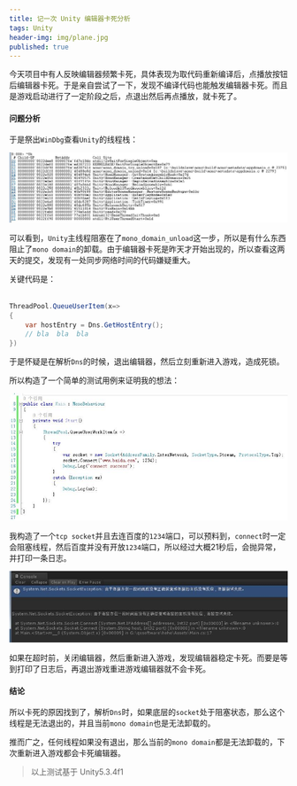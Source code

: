 ```yaml
---
title: 记一次 Unity 编辑器卡死分析
tags: Unity
header-img: img/plane.jpg
published: true
---
```


今天项目中有人反映编辑器频繁卡死，具体表现为取代码重新编译后，点播放按钮后编辑器卡死。于是亲自尝试了一下，发现不编译代码也能触发编辑器卡死。而且是游戏启动进行了一定阶段之后，点退出然后再点播放，就卡死了。

#### 问题分析

于是祭出`WinDbg`查看`Unity`的线程栈：

![](/post_img/unity_main.jpg)

可以看到，`Unity`主线程阻塞在了`mono_domain_unload`这一步，所以是有什么东西阻止了`mono domain`的卸载。由于编辑器卡死是昨天才开始出现的，所以查看这两天的提交，发现有一处同步网络时间的代码嫌疑重大。

关键代码是：

```csharp

ThreadPool.QueueUserItem(x=>
{
	var hostEntry = Dns.GetHostEntry();
	// bla  bla  bla
})

```

于是怀疑是在解析`Dns`的时候，退出编辑器，然后立刻重新进入游戏，造成死锁。

所以构造了一个简单的测试用例来证明我的想法：

![](/post_img/test_case.jpg)

我构造了一个`tcp socket`并且去连百度的`1234`端口，可以预料到，`connect`时一定会阻塞线程，然后百度并没有开放`1234`端口，所以经过大概21秒后，会抛异常，并打印一条日志。

![](/post_img/timeout.jpg)

如果在超时前，关闭编辑器，然后重新进入游戏，发现编辑器稳定卡死。而要是等到打印了日志后，再退出游戏重进游戏编辑器就不会卡死。

#### 结论

所以卡死的原因找到了，解析`Dns`时，如果底层的`socket`处于阻塞状态，那么这个线程是无法退出的，并且当前`mono domain`也是无法卸载的。

推而广之，任何线程如果没有退出，那么当前的`mono domain`都是无法卸载的，下次重新进入游戏都会卡死编辑器。

> 以上测试基于 Unity5.3.4f1
